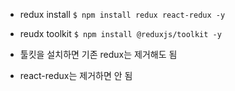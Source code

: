 - redux install
`$ npm install redux react-redux -y`

- reudx toolkit
`$ npm install @reduxjs/toolkit -y`
- 툴킷을 설치하면 기존 redux는 제거해도 됨
- react-redux는 제거하면 안 됨